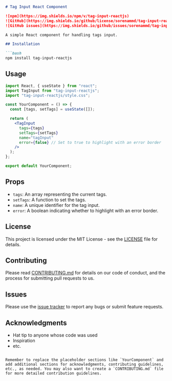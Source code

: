 
```markdown
# Tag Input React Component

![npm](https://img.shields.io/npm/v/tag-input-reactjs)
![GitHub](https://img.shields.io/github/license/sorenammd/tag-input-reactjs)
![GitHub issues](https://img.shields.io/github/issues/sorenammd/tag-input-reactjs)

A simple React component for handling tags input.

## Installation

```bash
npm install tag-input-reactjs
```

## Usage

```jsx
import React, { useState } from "react";
import TagInput from "tag-input-reactjs";
import "tag-input-reactjs/style.css";

const YourComponent = () => {
  const [tags, setTags] = useState([]);

  return (
    <TagInput
      tags={tags}
      setTags={setTags}
      name="tagInput"
      error={false} // Set to true to highlight with an error border
    />
  );
};

export default YourComponent;
```

## Props

- `tags`: An array representing the current tags.
- `setTags`: A function to set the tags.
- `name`: A unique identifier for the tag input.
- `error`: A boolean indicating whether to highlight with an error border.

## License

This project is licensed under the MIT License - see the [LICENSE](LICENSE) file for details.

## Contributing

Please read [CONTRIBUTING.md](CONTRIBUTING.md) for details on our code of conduct, and the process for submitting pull requests to us.

## Issues

Please use the [issue tracker](https://github.com/sorenammd/tag-input-reactjs/issues) to report any bugs or submit feature requests.

## Acknowledgments

- Hat tip to anyone whose code was used
- Inspiration
- etc.

```

Remember to replace the placeholder sections like `YourComponent` and add additional sections for acknowledgments, contributing guidelines, etc., as needed. You may also want to create a `CONTRIBUTING.md` file for more detailed contribution guidelines.